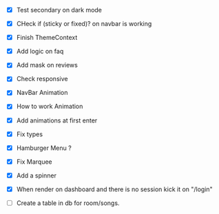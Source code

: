 - [x] Test secondary on dark mode
- [x] CHeck if (sticky or fixed)? on navbar is working
- [x] Finish ThemeContext
- [x] Add logic on faq
- [x] Add mask on reviews
- [x] Check responsive
- [x] NavBar Animation
- [x] How to work Animation
- [x] Add animations at first enter
- [x] Fix types

- [x] Hamburger Menu ?
- [x] Fix Marquee

- [x] Add a spinner

- [x] When render on dashboard
        and there is no session
        kick it on "/login"

- [ ] Create a table in db
        for room/songs.
